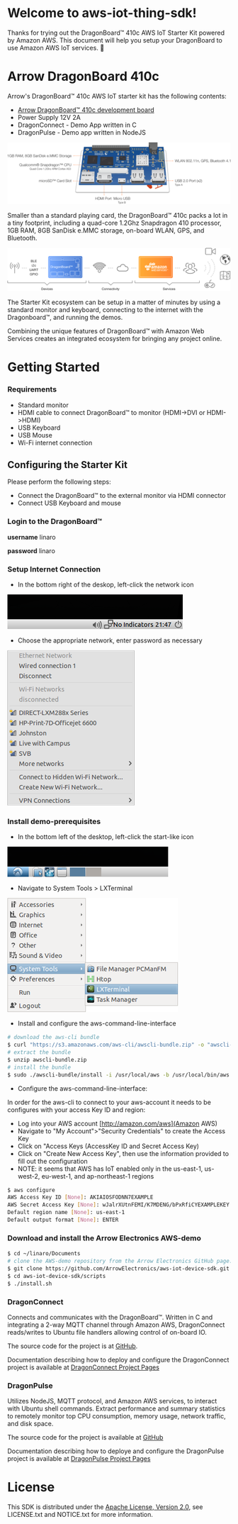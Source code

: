 # Welcome to aws-iot-thing-sdk!

Thanks for trying out the DragonBoard&trade; 410c AWS IoT Starter Kit powered
by Amazon AWS. This document will help you setup your DragonBoard to use Amazon
AWS IoT services. :dragon_face:

# Arrow DragonBoard 410c

Arrow's DragonBoard&trade; 410c AWS IoT starter kit has the following contents:
* [Arrow DragonBoard&trade; 410c development board](http://partners.arrow.com/campaigns-na/qualcomm/dragonboard-410c/awsiotstarterkit/)
* Power Supply 12V 2A
* DragonConnect - Demo App written in C
* DragonPulse - Demo app written in NodeJS

![Image of Board Callout](https://raw.githubusercontent.com/ArrowElectronics/aws-iot-device-sdk/master/images/dragonboard_callouts.png)

Smaller than a standard playing card, the DragonBoard&trade; 410c packs a lot
in a tiny footprint, including a quad-core 1.2Ghz Snapdragon 410 processor,
1GB RAM, 8GB SanDisk e.MMC storage, on-board WLAN, GPS, and Bluetooth.

![Image of IoT Stack](https://raw.githubusercontent.com/ArrowElectronics/aws-iot-device-sdk/master/images/iot_infographic.png)

The Starter Kit ecosystem can be setup in a matter of minutes by using a
standard monitor and keyboard, connecting to the internet with the
Dragonboard&trade;, and running the demos.

Combining the unique features of DragonBoard&trade; with Amazon Web Services
creates an integrated ecosystem for bringing any project online.

# Getting Started

### Requirements
* Standard monitor
* HDMI cable to connect DragonBoard&trade; to monitor (HDMI->DVI or HDMI->HDMI)
* USB Keyboard
* USB Mouse
* Wi-Fi internet connection

## Configuring the Starter Kit

Please perform the following steps:
* Connect the DragonBoard&trade; to the external monitor via HDMI connector
* Connect USB Keyboard and mouse

### Login to the DragonBoard&trade;

**username** linaro

**password** linaro

### Setup Internet Connection

* In the bottom right of the deskop, left-click the network icon

![Image of Network Icon](https://raw.githubusercontent.com/ArrowElectronics/aws-iot-device-sdk/master/images/network_icon.png)

* Choose the appropriate network, enter password as necessary

![Image of Network Menu](https://raw.githubusercontent.com/ArrowElectronics/aws-iot-device-sdk/master/images/network_menu.png)

### Install demo-prerequisites

* In the bottom left of the desktop, left-click the start-like icon

![Image of Start Icon](https://raw.githubusercontent.com/ArrowElectronics/aws-iot-device-sdk/master/images/start_icon.png)

* Navigate to System Tools > LXTerminal

![Image of Start Icon](https://raw.githubusercontent.com/ArrowElectronics/aws-iot-device-sdk/master/images/terminal.png)

* Install and configure the aws-command-line-interface
```sh
# download the aws-cli bundle
$ curl "https://s3.amazonaws.com/aws-cli/awscli-bundle.zip" -o "awscli-bundle.zip"
# extract the bundle
$ unzip awscli-bundle.zip
# install the bundle
$ sudo ./awscli-bundle/install -i /usr/local/aws -b /usr/local/bin/aws
```
* Configure the aws-command-line-interface:

In order for the aws-cli to connect to your aws-account it needs to be configures with your access Key ID and region: 
* Log into your AWS account [http://amazon.com/aws](Amazon AWS)
* Navigate to "My Account">"Security Credentials" to create the Access Key
* Click on "Access Keys (AccessKey ID and Secret Access Key)
* Click on "Create New Access Key", then use the information provided to fill out the configuration
* NOTE: it seems that AWS has IoT enabled only in the us-east-1, us-west-2, eu-west-1, and ap-northeast-1 regions

```sh
$ aws configure
AWS Access Key ID [None]: AKIAIOSFODNN7EXAMPLE
AWS Secret Access Key [None]: wJalrXUtnFEMI/K7MDENG/bPxRfiCYEXAMPLEKEY
Default region name [None]: us-east-1
Default output format [None]: ENTER
```

### Download and install the Arrow Electronics AWS-demo
```sh
$ cd ~/linaro/Documents
# clone the AWS-demo repository from the Arrow Electronics GitHub page:
$ git clone https://github.com/ArrowElectronics/aws-iot-device-sdk.git 
$ cd aws-iot-device-sdk/scripts
$ ./install.sh
```

### DragonConnect

Connects and communicates with the DragonBoard&trade;. Written in C and
integrating a 2-way MQTT channel through Amazon AWS, DragonConnect
reads/writes to Ubuntu file handlers allowing control of on-board IO.

The source code for the project is at
<a href="https://github.com/ArrowElectronics/aws-iot-dragonconnect-c" target="_blank">GitHub</a>.

Documentation describing how to deploy and configure the DragonConnect project is available at
<a href="https://arrowelectronics.github.io/aws-iot-dragonconnect-c/" target="_blank">DragonConnect Project Pages</a>

### DragonPulse

Utilizes NodeJS, MQTT protocol, and Amazon AWS services, to interact with
Ubuntu shell commands. Extract performance and summary statistics to
remotely monitor top CPU consumption, memory usage, network traffic,
and disk space.

The source code for the project is available at
<a href="https://github.com/ArrowElectronics/aws-iot-dragonpulse-js/" target="_blank">GitHub</a>

Documentation describing how to deploye and configure the DragonPulse project is available at
<a href="https://arrowelectronics.github.io/aws-iot-dragonpulse-js/" target="_blank">DragonPulse Project Pages</a>

# License
This SDK is distributed under the
[Apache License, Version 2.0](http://www.apache.org/licenses/LICENSE-2.0),
see LICENSE.txt and NOTICE.txt for more information.
